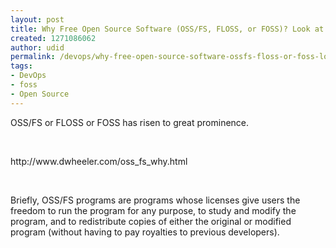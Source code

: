 ```yaml
---
layout: post
title: Why Free Open Source Software (OSS/FS, FLOSS, or FOSS)? Look at the Numbers!
created: 1271086062
author: udid
permalink: /devops/why-free-open-source-software-ossfs-floss-or-foss-look-numbers
tags:
- DevOps
- foss
- Open Source
---
```

<p>OSS/FS or FLOSS or FOSS has risen to great prominence. </p>
<p>&nbsp;</p>
<p>http://www.dwheeler.com/oss_fs_why.html</p>
<p>&nbsp;</p>
<p>Briefly, OSS/FS programs are programs whose licenses give users the freedom to run the program for any purpose, to study and modify the program, and to redistribute copies of either the original or modified program (without having to pay royalties to previous developers). </p>
<p>&nbsp;</p>
